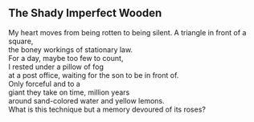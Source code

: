 The Shady Imperfect Wooden
--------------------------
My heart moves from being rotten to being silent. A triangle in front of a square,  
the boney workings of stationary law.  
For a day, maybe too few to count,  
I rested under a pillow of fog  
at a post office, waiting for the son to be in front of.  
Only forceful and to a  
giant they take on time, million years  
around sand-colored water and yellow lemons.  
What is this technique but a memory devoured of its roses?  

